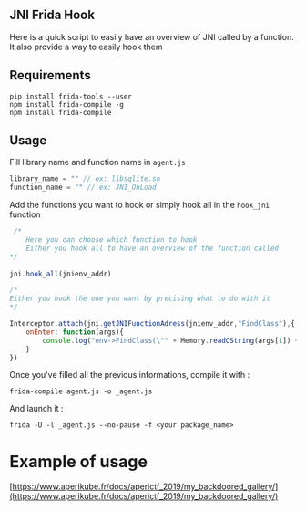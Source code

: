 ## JNI Frida Hook

Here is a quick script to easily have an overview of JNI called by a function.
It also provide a way to easily hook them

## Requirements

```
pip install frida-tools --user
npm install frida-compile -g
npm install frida-compile
```

## Usage

Fill library name and function name in `agent.js`

```javascript
library_name = "" // ex: libsqlite.so
function_name = "" // ex: JNI_OnLoad
```

Add the functions you want to hook or simply hook all in the `hook_jni` function

```javascript
 /*
    Here you can choose which function to hook
    Either you hook all to have an overview of the function called
*/
    
jni.hook_all(jnienv_addr)

/*
Either you hook the one you want by precising what to do with it
*/

Interceptor.attach(jni.getJNIFunctionAdress(jnienv_addr,"FindClass"),{
    onEnter: function(args){
        console.log("env->FindClass(\"" + Memory.readCString(args[1]) + "\")")
    }
})
```

Once you've filled all the previous informations, compile it with :

```
frida-compile agent.js -o _agent.js
```

And launch it :

```
frida -U -l _agent.js --no-pause -f <your package_name>
```

# Example of usage

[https://www.aperikube.fr/docs/aperictf_2019/my_backdoored_gallery/](https://www.aperikube.fr/docs/aperictf_2019/my_backdoored_gallery/)
